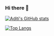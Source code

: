 ### Hi there 👋

<!--
**aditi1403/aditi1403** is a ✨ _special_ ✨ repository because its `README.md` (this file) appears on your GitHub profile.

Here are some ideas to get you started:

- 🔭 I’m currently working on ...
- 🌱 I’m currently learning ...
- 👯 I’m looking to collaborate on ...
- 🤔 I’m looking for help with ...
- 💬 Ask me about ...
- 📫 How to reach me: ...
- 😄 Pronouns: ...
- ⚡ Fun fact: ...
-->
[![Aditi's GitHub stats](https://github-readme-stats.vercel.app/api?username=aditi1403&show_icons=true&theme=github_dark)](https://github.com/aditi1403/github-readme-stats)

[![Top Langs](https://github-readme-stats.vercel.app/api/top-langs/?username=aditi1403&layout=compact)](https://github.com/aditi1403/github-readme-stats)
